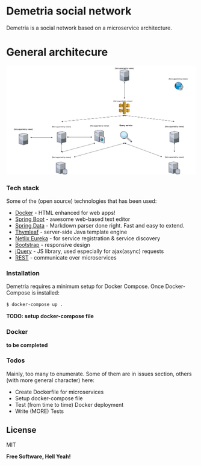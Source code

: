 # Demetria social network

Demetria is a social network based on a microservice architecture. 

# General architecure
![servicesDiagram](models/servicesDiagram.svg)

### Tech stack

Some of the (open source) technologies that has been used:

* [Docker] - HTML enhanced for web apps!
* [Spring Boot] - awesome web-based text editor
* [Spring Data] - Markdown parser done right. Fast and easy to extend.
* [Thymleaf] - server-side Java template engine
* [Netlix Eureka] - for service registration & service discovery
* [Bootstrap] - responsive design
* [jQuery] - JS library, used especially for ajax(async) requests
* [REST] - communicate over microservices

### Installation
Demetria requires a minimum setup for Docker Compose.
Once Docker-Compose is installed:
```sh
$ docker-compose up .
```
**TODO: setup docker-compose file**
### Docker
**to be completed**
### Todos
Mainly, too many to enumerate. Some of them are in issues section, others (with more general character) here:
 - Create Dockerfile for microservices
 - Setup docker-compose file
 - Test (from time to time) Docker deployment
 - Write (MORE) Tests

License
----
MIT


**Free Software, Hell Yeah!**

[//]: # (These are reference links used in the body of this note and get stripped out when the markdown processor does its job. There is no need to format nicely because it shouldn't be seen. Thanks SO - http://stackoverflow.com/questions/4823468/store-comments-in-markdown-syntax)

[Docker]: https://www.docker.com/
[Spring Boot]: https://spring.io/projects/spring-boot
[Spring Data]: https://spring.io/projects/spring-data
[Thymleaf]: https://www.thymeleaf.org/
[Netlix Eureka]: https://github.com/Netflix/eureka
[Bootstrap]: https://getbootstrap.com/
[REST]: https://restfulapi.net/
[jQuery]: <http://jquery.com>
